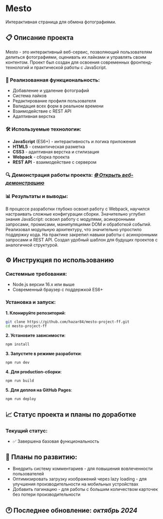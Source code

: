 # Mesto

Интерактивная страница для обмена фотографиями.

## 📋 Описание проекта

Mesto - это интерактивный веб-сервис, позволяющий пользователям делиться фотографиями, оценивать их лайками и управлять своим контентом. Проект был создан для освоения современных фронтенд-технологий и практической работы с JavaScript.

### 🚀 Реализованная функциональность:
- Добавление и удаление фотографий
- Система лайков
- Редактирование профиля пользователя
- Валидация всех форм в реальном времени
- Взаимодействие с REST API
- Адаптивная верстка

### 🛠️ Используемые технологии:
- **JavaScript** (ES6+) - интерактивность и логика приложения
- **HTML5** - семантическая разметка
- **CSS3** - адаптивная верстка и стилизация
- **Webpack** - сборка проекта
- **REST API** - взаимодействие с сервером

### 🔍 Демонстрация работы проекта: *[🌐 Открыть веб-демонстрацию](https://hazar84.github.io/mesto-project-ff)*

### 📊 Результаты и выводы:
В процессе разработки глубоко освоил работу с Webpack, научился настраивать сложные конфигурации сборки. Значительно углубил знания JavaScript: освоил работу с модулями, асинхронными запросами, промисами, манипуляциями DOM и обработкой событий. Реализовал модульную архитектуру, что значительно упростило поддержку кода. На практике закрепил навыки работы с асинхронными запросами и REST API. Создал удобный шаблон для будущих проектов с аналогичной структурой.

## ⚙️ Инструкция по использованию

### Системные требования:
- Node.js версии 16.x или выше
- Современный браузер с поддержкой ES6+

### Установка и запуск:
**1. Клонируйте репозиторий**:
```bash
git clone https://github.com/hazar84/mesto-project-ff.git
cd mesto-project-ff
```
**2. Установите зависимости**:
```bash
npm install
```
**3. Запустите в режиме разработки**:
```bash
npm run dev
```
**4. Для production-сборки**:
```bash
npm run build
```
**5. Для деплоя на GitHub Pages**:
```bash
npm run deploy
```

## 📈 Статус проекта и планы по доработке

### Текущий статус: 
- ✅ Завершена базовая функциональность

## 🎯 Планы по развитию:
- Внедрить систему комментариев - для повышения вовлеченности пользователей
- Оптимизировать загрузку изображений через lazy loading - для улучшения производительности на мобильных устройствах
- Добавить пагинацию - для работы с большим количеством карточек без потери производительности

## 🕐 Последнее обновление: *октябрь 2024*
